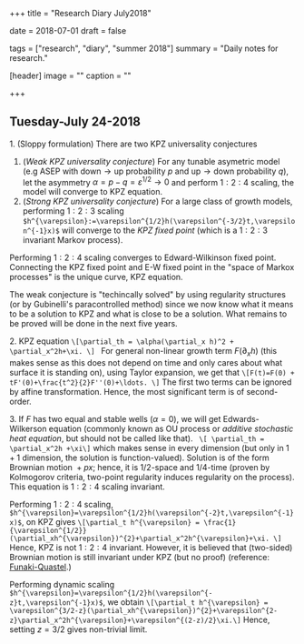 +++
title = "Research Diary July2018"

date = 2018-07-01
draft = false

tags = ["research", "diary", "summer 2018"]
summary = "Daily notes for research."

[header]
image = ""
caption = ""

+++

## Tuesday-July 24-2018
1\. (Sloppy formulation) There are two KPZ universality conjectures  

1. (_Weak KPZ universality conjecture_) For any tunable asymetric model (e.g ASEP with $\text{down}\to\text{up}$ probability $p$ and $\text{up}\to\text{down}$ probability $q$), let the asymmetry $\alpha=p-q=\varepsilon^{1/2}\to 0$ and perform $1:2:4$ scaling, the model will converge to KPZ equation.
2. (_Strong KPZ universality conjecture_) For a large class of growth models, performing $1:2:3$ scaling `$h^{\varepsilon}:=\varepsilon^{1/2}h(\varepsilon^{-3/2}t,\varepsilon^{-1}x)$` will converge to the _KPZ fixed point_ (which is a $1:2:3$ invariant Markov process). 

Performing $1:2:4$ scaling converges to Edward-Wilkinson fixed point. Connecting the KPZ fixed point and E-W fixed point in the "space of Markox processes" is the unique curve, KPZ equation.  

The weak conjecture is "techincally solved" by using regularity structures (or by Gubinelli's paracontrolled method) since we now know what it means to be a solution to KPZ and what is close to be a solution. What remains to be proved will be done in the next five years.  

2\. KPZ equation
`\[\partial_th = \alpha(\partial_x h)^2 + \partial_x^2h+\xi. \] `
For general non-linear growth term $F(\partial_xh)$ (this makes sense as this does not depend on time and only cares about what surface it is standing on), using Taylor expansion, we get that
`\[F(t)=F(0) + tF'(0)+\frac{t^2}{2}F''(0)+\ldots. \]`
The first two terms can be ignored by affine transformation. Hence, the most significant term is of second-order.  

3\. If $F$ has two equal and stable wells ($\alpha=0$), we will get Edwards-Wilkerson equation (commonly known as OU process or _additive stochastic heat equation_, but should not be called like that). 
` \[ \partial_th = \partial_x^2h +\xi\]`
which makes sense in every dimension (but only in $1+1$ dimension, the solution is function-valued). Solution is of the form $\text{Brownian motion }+px$; hence, it is $1/2$-space and $1/4$-time (proven by Kolmogorov criteria, two-point regularity induces regularity on the process). This equation is $1:2:4$ scaling invariant.  

Performing $1:2:4$ scaling, `$h^{\varepsilon}=\varepsilon^{1/2}h(\varepsilon^{-2}t,\varepsilon^{-1}x)$`, on KPZ gives 
`\[\partial_t h^{\varepsilon} = \frac{1}{\varepsilon^{1/2}}(\partial_xh^{\varepsilon})^{2}+\partial_x^2h^{\varepsilon}+\xi. \]`
Hence, KPZ is not $1:2:4$ invariant. However, it is believed that (two-sided) Brownian motion is still invariant under KPZ (but no proof) (reference: [Funaki-Quastel](https://arxiv.org/pdf/1407.7310.pdf).) 

Performing dynamic scaling `$h^{\varepsilon}=\varepsilon^{1/2}h(\varepsilon^{-z}t,\varepsilon^{-1}x)$`, we obtain
`\[\partial_t h^{\varepsilon} = \varepsilon^{3/2-z}(\partial_xh^{\varepsilon})^{2}+\varepsilon^{2-z}\partial_x^2h^{\varepsilon}+\varepsilon^{(2-z)/2}\xi.\]`
Hence, setting $z=3/2$ gives non-trivial limit.

 